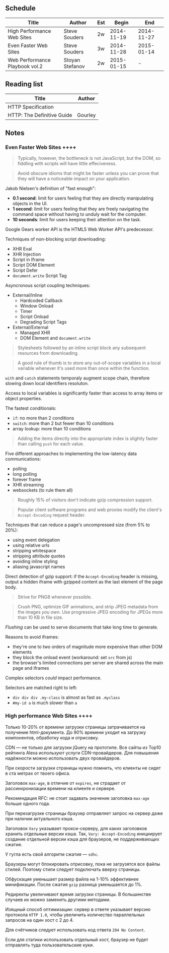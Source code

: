 Schedule
--------

|Title|Author|Est|Begin|End|
|-----|------|-----|---|---|
|High Performance Web Sites|Steve Souders|2w|2014-11-19|2014-11-27|
|Even Faster Web Sites|Steve Souders|3w|2014-11-28|2015-01-14|
|Web Performance Playbook vol.2|Stoyan Stefanov|2w|2015-01-15|-|

Reading list
------------

|Title|Author|
|-----|------|
|HTTP Specification||
|HTTP: The Definitive Guide|Gourley|

Notes
-----

### Even Faster Web Sites ++++

> Typically, however, the bottleneck is not JavaScript, but the DOM, so fiddling with scripts will have little effeciveness.

<!-- -->

> Avoid obscure idioms that might be faster unless you can prove that they will have a noticeable impact on your application.

Jakob Nielsen's definition of "fast enough":

* **0.1 second**: limit for users feeling that they are directly manipulating objects in the UI.
* **1 second**: limit for users feeling that they are freely navigating the command space without having to unduly wait for the computer.
* **10 seconds**: limit for users keeping their attention on the task.

Google Gears worker API is the HTML5 Web Worker API's predecessor.

Techniques of non-blocking script downloading:

* XHR Eval
* XHR Injection
* Script in Iframe
* Script DOM Element
* Script Defer
* `document.write` Script Tag

Asyncronous script coupling techniques:

* External/Inline
  * Hardcoded Callback
  * Window Onload
  * Timer
  * Script Onload
  * Degrading Script Tags
* External/External
  * Managed XHR
  * DOM Element and `document.write`

> Stylesheets followed by an inline script block any subsequent resources from downloading.

<!-- -->

> A good rule of thumb is to store any out-of-scope variables in a local variable whenever it's used more than once within the function.

`with` and `catch` statements temporaly augment scope chain, therefore slowing down local identifiers resoluton.

Access to local variables is significantly faster than access to array items or object properties.

The fastest conditionals:

* `if`: no more than 2 conditions
* `switch`: more than 2 but fewer than 10 conditions
* array lookup: more than 10 conditions

> Adding the items directly into the appropriate index is slightly faster than calling `push` for each value.

Five different approaches to implementing the low-latency data communications:

* polling
* long polling
* forever frame
* XHR streaming
* websockets (to rule them all)

> Roughly 15% of visitors don't indicate gzip compression support.

<!-- -->

> Popular client software programs and web proxies modify the client's `Accept-Encoding` request header.

Techniques that can reduce a page's uncompressed size (from 5% to 20%):

* using event delegation
* using relative urls
* stripping whitespace
* stripping attribute quotes
* avoiding inline styling
* aliasing javascript names

Direct detection of gzip support: if the `Accept-Encoding` header is missing, output a hidden iframe with gzipped content as the last element of the page body.

> Strive for PNG8 whenever possible.

<!-- -->

> Crush PNG, optimize GIF animations, and strip JPEG metadata from the images _you own_. Use progressive JPEG encoding for JPEGs more than 10 KB in file size.

_Flushing_ can be used to serve documents that take long time to generate.

Reasons to avoid iframes:

* they're one to two orders of magnitude more expensive than other DOM elements
* they block the onload event (workaround: set `src` from js)
* the browser's limited connections per server are shared across the main page and iframes

Complex selectors _could_ impact performance.

Selectors are matched right to left:

* `div div div .my-class` is almost as fast as `.myclass`
* `#my-id a` is much slower than `a`

### High performance Web Sites ++++

Только 10-20% от времени загрузки страницы затрачивается на получение html-документа. До 90% времени уходит на загрузку компонентов, обработку кода и отрисовку.

CDN — не только для загрузки jQuery на прототипе. Все сайты из Top10 рейтинга Alexa используют услуги CDN-провайдеров. 
Для повышения надёжности можно использовать двух провайдеров.

При скорости загрузки страницы нужно помнить, что клиенты не сидят в ста метрах от твоего офиса.

Заголовок `max-age`, в отличие от `expires`, не страдает от рассинхронизации времени на клиенте и сервере.

Рекомендация RFC: не стоит задавать значение заголовка `max-age` больше одного года.

При перезагрузке страницы браузер отправляет запрос на сервер даже при наличии актуального кэша.

Заголовок `Vary` указывает прокси-серверу, для каких заголовков хранить отдельные версии кэша. Так, `Vary: Accept-Encoding` инициирует создание отдельной версии кэша для браузеров, не поддерживающих сжатие.

У гугла есть свой алгоритм сжатия — `sdhc`.

Браузеры могут блокировать отрисовку, пока не загрузятся все файлы стилей. Поэтому стили следует подключать вверху страницы.

Обфускация уменьшает размер файла на 1-10% эффективнее минификации. После сжатия `gzip` разница уменьшается до 1%.

Редиректы увеличивают время загрузки страницы. В большинстве случаев их можно заменить другими методами.

Изящный способ оптимизации: сервер в ответе указывает версию протокола `HTTP 1.0`, чтобы увеличить количество параллельных запросов на один хост с 2 до 4.

Для счётчиков следует использовать код ответа `204 No Content`.

Если для статики использовать отдельный хост, браузер не будет отправлять туда пользовательские куки.
